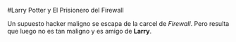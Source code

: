  
#Larry Potter y El Prisionero del Firewall

Un supuesto hacker maligno se escapa de la carcel de *Firewall*.
Pero resulta que luego no es tan maligno y es amigo de **Larry**.
